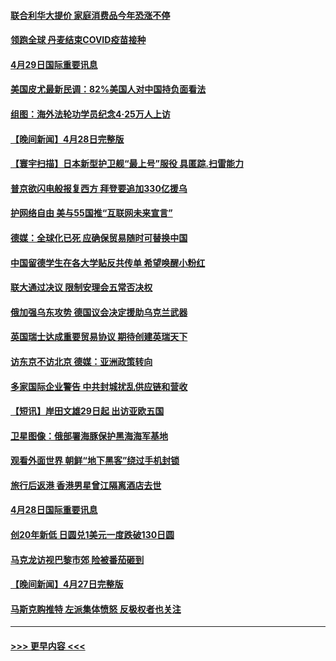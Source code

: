 #### [联合利华大提价 家庭消费品今年恐涨不停](../pages/prog202/a103413289.md?t=04292201) 
#### [领跑全球 丹麦结束COVID疫苗接种](../pages/prog202/a103413270.md?t=04292201) 
#### [4月29日国际重要讯息](../pages/prog202/a103413274.md?t=04292201) 
#### [美国皮尤最新民调：82%美国人对中国持负面看法](../pages/prog202/a103413248.md?t=04292201) 
#### [组图：海外法轮功学员纪念4‧25万人上访](../pages/prog202/a103413180.md?t=04292201) 
#### [【晚间新闻】4月28日完整版](../pages/prog202/a103413038.md?t=04292201) 
#### [【寰宇扫描】日本新型护卫舰“最上号”服役 具匿踪.扫雷能力](../pages/prog202/a103412814.md?t=04292201) 
#### [普京欲闪电般报复西方 拜登要追加330亿援乌](../pages/prog202/a103412877.md?t=04292201) 
#### [护网络自由 美与55国推“互联网未来宣言”](../pages/prog202/a103412841.md?t=04292201) 
#### [德媒：全球化已死 应确保贸易随时可替换中国](../pages/prog202/a103412798.md?t=04292201) 
#### [中国留德学生在各大学贴反共传单 希望唤醒小粉红](../pages/prog202/a103412796.md?t=04292201) 
#### [联大通过决议 限制安理会五常否决权](../pages/prog202/a103412649.md?t=04292201) 
#### [俄加强乌东攻势 德国议会决定援助乌克兰武器](../pages/prog202/a103412626.md?t=04292201) 
#### [英国瑞士达成重要贸易协议 期待创建英瑞天下](../pages/prog202/a103412677.md?t=04292201) 
#### [访东京不访北京  德媒：亚洲政策转向](../pages/prog202/a103412515.md?t=04292201) 
#### [多家国际企业警告 中共封城扰乱供应链和营收](../pages/prog202/a103412512.md?t=04292201) 
#### [【短讯】岸田文雄29日起 出访亚欧五国](../pages/prog202/a103412574.md?t=04292201) 
#### [卫星图像：俄部署海豚保护黑海海军基地](../pages/prog202/a103412424.md?t=04292201) 
#### [观看外面世界 朝鲜“地下黑客”绕过手机封锁](../pages/prog202/a103412416.md?t=04292201) 
#### [旅行后返港 香港男星曾江隔离酒店去世](../pages/prog202/a103412404.md?t=04292201) 
#### [4月28日国际重要讯息](../pages/prog202/a103412316.md?t=04292201) 
#### [创20年新低 日圆兑1美元一度跌破130日圆](../pages/prog202/a103412263.md?t=04292201) 
#### [马克龙访视巴黎市郊 险被番茄砸到](../pages/prog202/a103412180.md?t=04292201) 
#### [【晚间新闻】4月27日完整版](../pages/prog202/a103412077.md?t=04292201) 
#### [马斯克购推特 左派集体愤怒 反极权者也关注](../pages/prog202/a103412005.md?t=04292201) 

----
#### [ >>> 更早内容 <<< ](../indexes/prog202-earlier.md)
